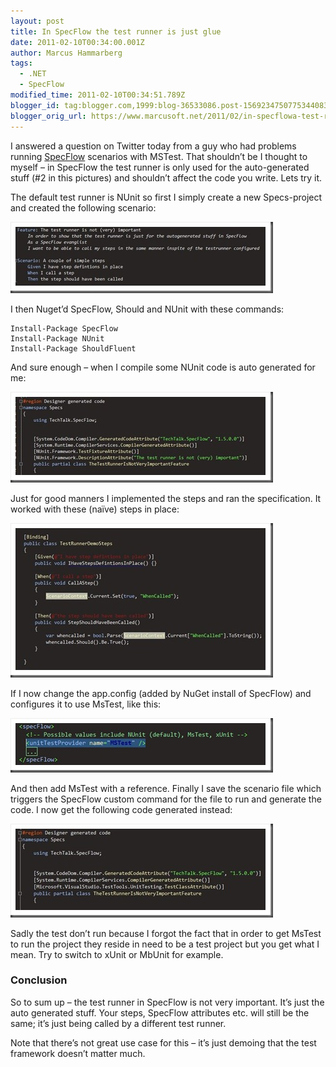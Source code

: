 ```yaml
---
layout: post
title: In SpecFlow the test runner is just glue
date: 2011-02-10T00:34:00.001Z
author: Marcus Hammarberg
tags:
  - .NET
  - SpecFlow
modified_time: 2011-02-10T00:34:51.789Z
blogger_id: tag:blogger.com,1999:blog-36533086.post-1569234750775344083
blogger_orig_url: https://www.marcusoft.net/2011/02/in-specflowa-test-runner-is-just-glue.html
---
```


I answered a question on Twitter today from a guy who had problems running [SpecFlow](http://www.specflow.org) scenarios with MSTest. That shouldn’t be I thought to myself – in SpecFlow the test runner is only used for the auto-generated stuff (#2 in this pictures) and shouldn’t affect the code you write. Lets try it.

The default test runner is NUnit so first I simply create a new Specs-project and created the following scenario:

![stupid steps in scenario](/img/stupid%2520steps%2520in%2520scenario_thumb.jpg)

I then Nuget’d SpecFlow, Should and NUnit with these commands:

```text
Install-Package SpecFlow
Install-Package NUnit
Install-Package ShouldFluent
```

And sure enough – when I compile some NUnit code is auto generated for me:

![generated NUnit code](/img/generated%2520nunit%2520code_thumb.jpg)

Just for good manners I implemented the steps and ran the specification. It worked with these (naïve) steps in place:

![naive steps](/img/naive%2520steps_thumb.jpg)

If I now change the app.config (added by NuGet install of SpecFlow) and configures it to use MsTest, like this:

![mstest in app.config](/img/mstest%2520in%2520app.config_thumb%255B1%255D.jpg)

And then add MsTest with a reference. Finally I save the scenario file which triggers the SpecFlow custom command for the file to run and generate the code. I now get the following code generated instead:

![generated mstest code](/img/generated%2520mstest%2520code_thumb.jpg)

Sadly the test don’t run because I forgot the fact that in order to get MsTest to run the project they reside in need to be a test project but you get what I mean. Try to switch to xUnit or MbUnit for example.

### Conclusion

So to sum up – the test runner in SpecFlow is not very important. It’s just the auto generated stuff. Your steps, SpecFlow attributes etc. will still be the same; it’s just being called by a different test runner.

Note that there’s not great use case for this – it’s just demoing that the test framework doesn’t matter much.
